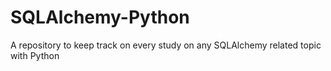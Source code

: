 # SQLAlchemy-Python
A repository to keep track on every study on any SQLAlchemy related topic with Python
